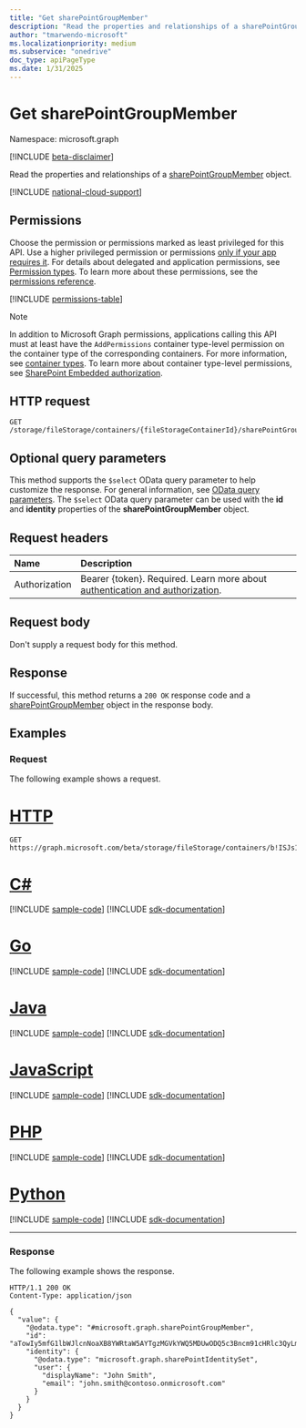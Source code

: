 ```yaml
---
title: "Get sharePointGroupMember"
description: "Read the properties and relationships of a sharePointGroupMember object."
author: "tmarwendo-microsoft"
ms.localizationpriority: medium
ms.subservice: "onedrive"
doc_type: apiPageType
ms.date: 1/31/2025
---
```


# Get sharePointGroupMember

Namespace: microsoft.graph

[!INCLUDE [beta-disclaimer](../../includes/beta-disclaimer.md)]

Read the properties and relationships of a [sharePointGroupMember](../resources/sharepointgroup.md) object.

[!INCLUDE [national-cloud-support](../../includes/global-only.md)]

## Permissions

Choose the permission or permissions marked as least privileged for this API. Use a higher privileged permission or permissions [only if your app requires it](/graph/permissions-overview#best-practices-for-using-microsoft-graph-permissions). For details about delegated and application permissions, see [Permission types](/graph/permissions-overview#permission-types). To learn more about these permissions, see the [permissions reference](/graph/permissions-reference).

<!-- { "blockType": "permissions", "name": "sharepointgroupmember_get" } -->
[!INCLUDE [permissions-table](../includes/permissions/sharepointgroupmember-get-permissions.md)]

> [!NOTE]
> In addition to Microsoft Graph permissions, applications calling this API must at least have the `AddPermissions` container type-level permission on the container type of the corresponding containers. For more information, see [container types](/sharepoint/dev/embedded/concepts/app-concepts/containertypes). To learn more about container type-level permissions, see [SharePoint Embedded authorization](/sharepoint/dev/embedded/concepts/app-concepts/auth#authorization).

## HTTP request

<!-- {
  "blockType": "ignored"
}
-->
```http
GET /storage/fileStorage/containers/{fileStorageContainerId}/sharePointGroups/{sharePointGroupId}/members/{sharePointGroupMemberId}
```

## Optional query parameters

This method supports the `$select` OData query parameter to help customize the response. For general information, see [OData query parameters](/graph/query-parameters). The `$select` OData query parameter can be used with the **id** and **identity** properties of the **sharePointGroupMember** object.

## Request headers

|Name|Description|
|:---|:---|
|Authorization|Bearer {token}. Required. Learn more about [authentication and authorization](/graph/auth/auth-concepts).|

## Request body

Don't supply a request body for this method.

## Response

If successful, this method returns a `200 OK` response code and a [sharePointGroupMember](../resources/sharepointgroupmember.md) object in the response body.

## Examples

### Request

The following example shows a request.

# [HTTP](#tab/http)
<!-- {
  "blockType": "request",
  "name": "get_sharepointgroupmember"
}-->
```http
GET https://graph.microsoft.com/beta/storage/fileStorage/containers/b!ISJs1WRro0y0EWgkUYcktDa0mE8zSlFEqFzqRn70Zwp1CEtDEBZgQICPkRbil_5Z/sharePointGroups/10/members/aTowIy5mfG1lbWJlcnNoaXB8YWRtaW5AYTgzMGVkYWQ5MDUwODQ5c3Bncm91cHRlc3QyLm9ubWljcm9zb2Z0LmNvbQ
```

# [C#](#tab/csharp)
[!INCLUDE [sample-code](../includes/snippets/csharp/get-sharepointgroupmember-csharp-snippets.md)]
[!INCLUDE [sdk-documentation](../includes/snippets/snippets-sdk-documentation-link.md)]

# [Go](#tab/go)
[!INCLUDE [sample-code](../includes/snippets/go/get-sharepointgroupmember-go-snippets.md)]
[!INCLUDE [sdk-documentation](../includes/snippets/snippets-sdk-documentation-link.md)]

# [Java](#tab/java)
[!INCLUDE [sample-code](../includes/snippets/java/get-sharepointgroupmember-java-snippets.md)]
[!INCLUDE [sdk-documentation](../includes/snippets/snippets-sdk-documentation-link.md)]

# [JavaScript](#tab/javascript)
[!INCLUDE [sample-code](../includes/snippets/javascript/get-sharepointgroupmember-javascript-snippets.md)]
[!INCLUDE [sdk-documentation](../includes/snippets/snippets-sdk-documentation-link.md)]

# [PHP](#tab/php)
[!INCLUDE [sample-code](../includes/snippets/php/get-sharepointgroupmember-php-snippets.md)]
[!INCLUDE [sdk-documentation](../includes/snippets/snippets-sdk-documentation-link.md)]

# [Python](#tab/python)
[!INCLUDE [sample-code](../includes/snippets/python/get-sharepointgroupmember-python-snippets.md)]
[!INCLUDE [sdk-documentation](../includes/snippets/snippets-sdk-documentation-link.md)]

---

### Response

The following example shows the response.

<!-- {
  "blockType": "response",
  "truncated": true,
  "@odata.type": "microsoft.graph.sharePointGroupMember"
} -->
```http
HTTP/1.1 200 OK
Content-Type: application/json

{
  "value": {
    "@odata.type": "#microsoft.graph.sharePointGroupMember",
    "id": "aTowIy5mfG1lbWJlcnNoaXB8YWRtaW5AYTgzMGVkYWQ5MDUwODQ5c3Bncm91cHRlc3QyLm9ubWljcm9zb2Z0LmNvbQ7",
    "identity": {
      "@odata.type": "microsoft.graph.sharePointIdentitySet",
      "user": {
        "displayName": "John Smith",
        "email": "john.smith@contoso.onmicrosoft.com"
      }
    }
  }
}
```
